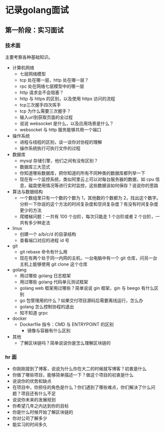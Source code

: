 # 记录golang面试

## 第一阶段：实习面试

### 技术面

主要考察各种基础知识。

* 计算机网络
  * 七层网络模型
  * tcp 处在哪一层，http 处在哪一层？
  * rpc 处在网络七层模型中的哪一层
  * http 请求会不会阻塞？
  * http 与 https 的区别，以及使用 https 访问的流程
  * tcp三次握手四次挥手
  * tcp 为什么需要三次握手？
  * 输入url到获取页面的全过程
  * 说说 websocket 是什么，以及应用场景是什么？
  * websocket 与 http 服务能够共用一个端口
* 操作系统
  * 进程与线程的区别，谈一谈你对协程的理解
  * 操作系统执行可执行文件的过程
* 数据库
  * mysql 存储引擎，他们之间有没有区别？
  * 数据库三大范式
  * 你知道哪些数据库，把你知道的所有不同种类的数据库都列举一下
  * 现在有一个监控系统，类似阿里云上可以对每台服务器的数据，如 cpu 信息，磁盘使用情况等进行实时监控，这些数据该如何保存？说说你的思路
* 算法与数据结构
  * 一个数组里只有一个数的个数为 1，其他数的个数都为 2，找出这个数字。分析一下你说的这个方法的时间复杂度和空间复杂度？有没有时间复杂度更少的方法
  * 爬楼梯问题：一共有 100 个台阶，每次只能走 1 个台阶或者 2 个台阶，一共有多少种走法
* linux
  * 创建一个 a/b/c/d 的目录结构
  * 查看端口对应的进程 id 号
* git
  * git rebase 命令有什么用
  * 现在有两个处于同一内网的主机，一台电脑中有一个 git 仓库，问另一台主机上能够使用 git clone 这个仓库
* golang
  * 用过哪些 golang 日志框架
  * 用过哪些 golang 代码单元测试框架
  * golang web 框架用过哪些？简单说说 gin 框架，gin 与 beego 有什么区别
  * go 包管理用的什么？如果交付项目源码后需要离线运行，怎么办
  * golang 怎么控制协程的退出
  * 知不知道 grpc
* docker
  * Dockerfile 指令：CMD 与 ENTRYPOINT 的区别
    * 镜像与容器有什么区别
* 其他
  * 了解区块链吗？简单说说你是怎么理解区块链的

### hr 面

- 你刚刚提到了博客，说说为什么你在大二的时候就写博客？初衷是什么
- 你做了哪些项目，能够简单描述一下？做这个项目的初衷是什么
- 说说你的优势和缺点
- 在项目中，你担任的角色是什么？你们遇到了哪些难点，你们解决了什么问题？项目还有什么不足
- 说说你未来的发展规划
- 你希望几年之内达到你的目标
- 你是什么时候开始了解区块链的
- 你对公司了解多少
- 能实习的时间多久

